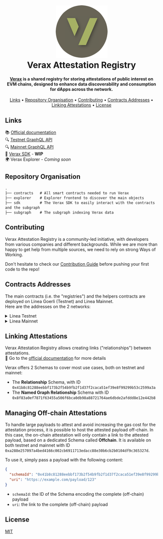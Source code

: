 <h1 align="center">
  <br>
  <a href="https://docs.ver.ax/"><img src="https://raw.githubusercontent.com/Consensys/linea-attestation-registry/dev/doc/verax-logo-circle.png" alt="Verax"></a>
  <br>
  Verax Attestation Registry
  <br>
</h1>

<h4 align="center"><a href="https://docs.ver.ax/">Verax</a> is a shared registry for storing attestations of
public interest on EVM
chains, designed to enhance data discoverability and consumption for dApps across
the network.</h4>

<p align="center">
  <a href="#links">Links</a> •
  <a href="#repository-organisation">Repository Organisation</a> •
  <a href="#contributing">Contributing</a> •
  <a href="#contracts-addresses">Contracts Addresses</a> •
  <a href="#linking-attestations">Linking Attestations</a> •
  <a href="#license">License</a>
</p>

## Links

📚 [Official documentation](https://docs.ver.ax/)  
🔍
[Testnet GraphQL API](https://graph-query.goerli.linea.build/subgraphs/name/Consensys/linea-attestation-registry/graphql)  
🔍 [Mainnet GraphQL API](https://graph-query.linea.build/subgraphs/name/Consensys/linea-attestation-registry/graphql)  
🧱 [Verax SDK](https://www.npmjs.com/package/@verax-attestation-registry/verax-sdk) - **WIP**  
🌍 Verax Explorer - _Coming soon_

## Repository Organisation

```
.
├── contracts   # All smart contracts needed to run Verax
├── explorer    # Explorer frontend to discover the main objects
├── sdk         # The Verax SDK to easily interact with the contracts and the subgraph
├── subgraph    # The subgraph indexing Verax data
```

## Contributing

Verax Attestation Registry is a community-led initiative, with developers from various companies and different
backgrounds. While we are more than happy to get help from multiple sources, we need to rely on strong Ways of Working.

Don't hesitate to check our [Contribution Guide](./CONTRIBUTING.md) before pushing your first code to the repo!

## Contracts Addresses

The main contracts (i.e. the "registries") and the helpers contracts are deployed on Linea Goerli (Testnet) and Linea
Mainnet.  
Here are the addresses on the 2 networks:

<details>
  <summary>Linea Testnet</summary>

- Router =
  [0x736c78b2f2cBf4F921E8551b2acB6A5Edc9177D5](https://goerli.lineascan.build/address/0x736c78b2f2cBf4F921E8551b2acB6A5Edc9177D5)
- AttestationRegistry =
  [0xC765F28096F6121C2F2b82D35A4346280164428b](https://goerli.lineascan.build/address/0xC765F28096F6121C2F2b82D35A4346280164428b)
- ModuleRegistry =
  [0x1a20b2CFA134686306436D2c9f778D7eC6c43A43](https://goerli.lineascan.build/address/0x1a20b2CFA134686306436D2c9f778D7eC6c43A43)
- PortalRegistry =
  [0x506f88a5Ca8D5F001f2909b029738A40042e42a6](https://goerli.lineascan.build/address/0x506f88a5Ca8D5F001f2909b029738A40042e42a6)
- SchemaRegistry =
  [0xB2c4Da1f8F08A0CA25862509E5431289BE2b598B](https://goerli.lineascan.build/address/0xB2c4Da1f8F08A0CA25862509E5431289BE2b598B)
- AttestationReader =
  [0x65c8294C7aF0f0bDDe51eF92AF850613bb629fc6](https://goerli.lineascan.build/address/0x65c8294C7aF0f0bDDe51eF92AF850613bb629fc6)

</details>

<details>
  <summary>Linea Mainnet</summary>

- Router =
  [0x4d3a380A03f3a18A5dC44b01119839D8674a552E](https://lineascan.build/address/0x4d3a380A03f3a18A5dC44b01119839D8674a552E)
- AttestationRegistry =
  [0x3de3893aa4Cdea029e84e75223a152FD08315138](https://lineascan.build/address/0x3de3893aa4Cdea029e84e75223a152FD08315138)
- ModuleRegistry =
  [0xf851513A732996F22542226341748f3C9978438f](https://lineascan.build/address/0xf851513A732996F22542226341748f3C9978438f)
- PortalRegistry =
  [0xd5d61e4ECDf6d46A63BfdC262af92544DFc19083](https://lineascan.build/address/0xd5d61e4ECDf6d46A63BfdC262af92544DFc19083)
- SchemaRegistry =
  [0x0f95dCec4c7a93F2637eb13b655F2223ea036B59](https://lineascan.build/address/0x0f95dCec4c7a93F2637eb13b655F2223ea036B59)
- AttestationReader =
  [0x40871e247CF6b8fd8794c9c56bB5c2b8a4FA3B6c](https://lineascan.build/address/0x40871e247CF6b8fd8794c9c56bB5c2b8a4FA3B6c)

</details>

## Linking Attestations

Verax Attestation Registry allows creating links ("relationships") between attestations.  
🔗 Go to the [official documentation](https://docs.ver.ax/developer-guides/for-attestation-issuers/link-attestations)
for more details

Verax offers 2 Schemas to cover most use cases, both on testnet and mainnet:

- The **Relationship** Schema, with ID `0x41b8c81288eebbf173b2f54b9fb2f1d37f2caca51ef39e8f99299b53c2599a3a`
- The **Named Graph Relationship** Schema with ID `0x8f83a0ef7871f63455a506f6bca0db98a88721764ae6dbde2afddd8e12e442b8`

## Managing Off-chain Attestations

To handle large payloads to attest and avoid increasing the gas cost for the attestation process, it is possible to host
the attested payload off-chain. In this case, the on-chain attestation will only contain a link to the attested payload,
based on a dedicated Schema called **Offchain**. It is available on both testnet and mainnet with ID
`0xa288e257097a4bed4166c002cb6911713edacc88e30b6cb2b0104df9c365327d`.

To use it, simply pass a payload with the following content:

```json
{
  "schemaId": "0x41b8c81288eebbf173b2f54b9fb2f1d37f2caca51ef39e8f99299b53c2599a3b",
  "uri": "https://example.com/payload/123"
}
```

- `schemaId`: the ID of the Schema encoding the complete (off-chain) payload
- `uri`: the link to the complete (off-chain) payload

## License

[MIT](./LICENSE)
